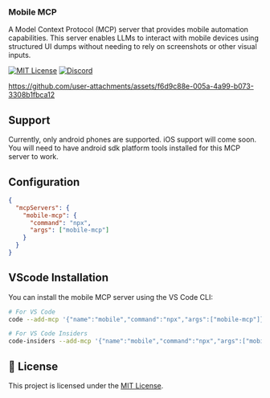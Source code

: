 ### Mobile MCP

A Model Context Protocol (MCP) server that provides mobile automation capabilities. This server enables LLMs to interact with mobile devices using structured UI dumps without needing to rely on screenshots or other visual inputs.

[![MIT License](https://img.shields.io/badge/License-MIT-green.svg)](LICENSE) [![Discord](https://img.shields.io/badge/discord-purple.svg)](https://discord.runable.xyz)

https://github.com/user-attachments/assets/f6d9c88e-005a-4a99-b073-3308b1fbca12

## Support

Currently, only android phones are supported. iOS support will come soon.
You will need to have android sdk platform tools installed for this MCP server to work.

## Configuration

```json
{
  "mcpServers": {
    "mobile-mcp": {
      "command": "npx",
      "args": ["mobile-mcp"]
    }
  }
}
```

## VScode Installation

You can install the mobile MCP server using the VS Code CLI:

```bash
# For VS Code
code --add-mcp '{"name":"mobile","command":"npx","args":["mobile-mcp"]}'

# For VS Code Insiders
code-insiders --add-mcp '{"name":"mobile","command":"npx","args":["mobile-mcp"]}'
```

## 📄 License

This project is licensed under the [MIT License](LICENSE).
